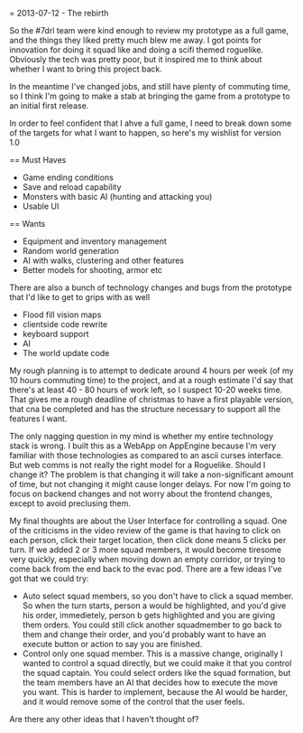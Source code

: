 = 2013-07-12 - The rebirth

So the #7drl team were kind enough to review my prototype as a full game, and the things they liked pretty much blew me away.  I got points for innovation for doing it squad like and doing a scifi themed roguelike.  Obviously the tech was pretty poor, but it inspired me to think about whether I want to bring this project back.

In the meantime I've changed jobs, and still have plenty of commuting time, so I think I'm going to make a stab at bringing the game from a prototype to an initial first release.

In order to feel confident that I ahve a full game, I need to break down some of the targets for what I want to happen, so here's my wishlist for version 1.0

== Must Haves

* Game ending conditions
* Save and reload capability
* Monsters with basic AI (hunting and attacking you)
* Usable UI

== Wants

* Equipment and inventory management
* Random world generation
* AI with walks, clustering and other features
* Better models for shooting, armor etc

There are also a bunch of technology changes and bugs from the prototype that I'd like to get to grips with as well

* Flood fill vision maps
* clientside code rewrite
* keyboard support
* AI
* The world update code

My rough planning is to attempt to dedicate around 4 hours per week (of my 10 hours commuting time) to the project, and at a rough estimate I'd say that there's at least 40 - 80 hours of work left, so I suspect 10-20 weeks time.  That gives me a rough deadline of christmas to have a first playable version, that cna be completed and has the structure necessary to support all the features I want.

The only nagging question in my mind is whether my entire technology stack is wrong.  I built this as a WebApp on AppEngine because I'm very familiar with those technologies as compared to an ascii curses interface.  But web comms is not really the right model for a Roguelike.  Should I change it?
The problem is that changing it will take a non-significant amount of time, but not changing it might cause longer delays.
For now I'm going to focus on backend changes and not worry about the frontend changes, except to avoid preclusing them.

My final thoughts are about the User Interface for controlling a squad.  One of the criticisms in the video review of the game is that having to click on each person, click their target location, then click done means 5 clicks per turn.  If we added 2 or 3 more squad members, it would become tiresome very quickly, especially when moving down an empty corridor, or trying to come back from the end back to the evac pod.
There are a few ideas I've got that we could try:

* Auto select squad members, so you don't have to click a squad member.  So when the turn starts, person a would be highlighted, and you'd give his order, immedietely, person b gets highlighted and you are giving them orders.  You could still click another squadmember to go back to them and change their order, and you'd probably want to have an execute button or action to say you are finished.
* Control only one squad member.  This is a massive change, originally I wanted to control a squad directly, but we could make it that you control the squad captain.  You could select orders like the squad formation, but the team members have an AI that decides how to execute the move you want.  This is harder to implement, because the AI would be harder, and it would remove some of the control that the user feels.

Are there any other ideas that I haven't thought of?
